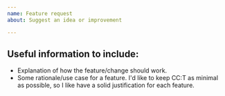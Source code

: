 ```yaml
---
name: Feature request
about: Suggest an idea or improvement

---
```


<!--
## Before reporting
 - Search for the suggestion here. It's possible someone's suggested it before!
-->

## Useful information to include:
 - Explanation of how the feature/change should work.
 - Some rationale/use case for a feature. I'd like to keep CC:T as minimal as possible, so I like have a solid justification for each feature.

